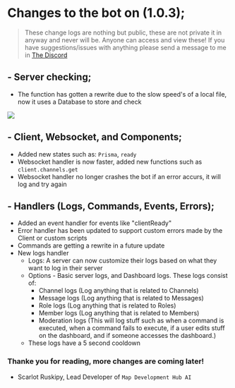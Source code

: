 # Changes to the bot on (1.0.3);

>  These change logs are nothing but public, these are not private it in anyway and never will be. Anyone can access and view these! If you have suggestions/issues with anything please send a message to me in [The Discord]("https://discord.gg/8t69CgCyb5")

## - Server checking;
* The function has gotten a rewrite due to the slow speed's of a local file, now it uses a Database to store and check
<img src="https://scarlot.flaxe.app/r/5JEBCU1poG.png" />

## - Client, Websocket, and Components;
* Added new states such as: `Prisma`, `ready`
* Websocket handler is now faster, added new functions such as `client.channels.get`
* Websocket handler no longer crashes the bot if an error accurs, it will log and try again


## - Handlers (Logs, Commands, Events, Errors);
* Added an event handler for events like "clientReady"
* Error handler has been updated to support custom errors made by the Client or custom scripts
* Commands are getting a rewrite in a future update
* New logs handler
    - Logs: A server can now customize their logs based on what they want to log in their server
    - Options - Basic server logs, and Dashboard logs. These logs consist of:
        - Channel logs (Log anything that is related to Channels)
        - Message logs (Log anything that is related to Messages)
        - Role logs (Log anything that is related to Roles)
        - Member logs (Log anything that is related to Members)
        - Moderation logs (This will log stuff such as when a command is executed, when a command fails to execute, if a user edits stuff on the dashboard, and if someone accesses the dashboard.)
    - These logs have a 5 second cooldown
### Thanke you for reading, more changes are coming later!
- Scarlot Ruskipy, Lead Developer of `Map Development Hub AI`
